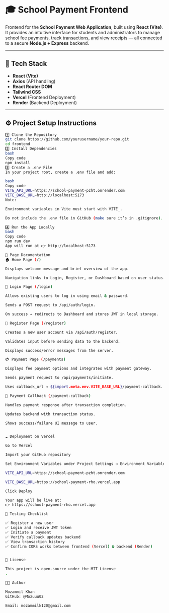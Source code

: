 # 🎓 School Payment Frontend

Frontend for the **School Payment Web Application**, built using **React (Vite)**.  
It provides an intuitive interface for students and administrators to manage school fee payments, track transactions, and view receipts — all connected to a secure **Node.js + Express** backend.

---

## 🚀 Tech Stack

- **React (Vite)**
- **Axios** (API handling)
- **React Router DOM**
- **Tailwind CSS**
- **Vercel** (Frontend Deployment)
- **Render** (Backend Deployment)

---

## ⚙️ Project Setup Instructions


```bash
1️⃣ Clone the Repository
git clone https://github.com/yourusername/your-repo.git
cd frontend
2️⃣ Install Dependencies
bash
Copy code
npm install
3️⃣ Create a .env File
In your project root, create a .env file and add:

bash
Copy code
VITE_API_URL=https://school-payment-pzht.onrender.com
VITE_BASE_URL=http://localhost:5173
Note:

Environment variables in Vite must start with VITE_.

Do not include the .env file in GitHub (make sure it’s in .gitignore).

4️⃣ Run the App Locally
bash
Copy code
npm run dev
App will run at 👉 http://localhost:5173

🧠 Page Documentation
🏠 Home Page (/)

Displays welcome message and brief overview of the app.

Navigation links to Login, Register, or Dashboard based on user status.

🔐 Login Page (/login)

Allows existing users to log in using email & password.

Sends a POST request to /api/auth/login.

On success → redirects to Dashboard and stores JWT in local storage.

🧾 Register Page (/register)

Creates a new user account via /api/auth/register.

Validates input before sending data to the backend.

Displays success/error messages from the server.

💳 Payment Page (/payments)

Displays fee payment options and integrates with payment gateway.

Sends payment request to /api/payments/initiate.

Uses callback_url → ${import.meta.env.VITE_BASE_URL}/payment-callback.

🔁 Payment Callback (/payment-callback)

Handles payment response after transaction completion.

Updates backend with transaction status.

Shows success/failure UI message to user.


☁️ Deployment on Vercel

Go to Vercel

Import your GitHub repository

Set Environment Variables under Project Settings → Environment Variables:

VITE_API_URL=https://school-payment-pzht.onrender.com

VITE_BASE_URL=https://school-payment-rho.vercel.app

Click Deploy

Your app will be live at:
👉 https://school-payment-rho.vercel.app

🧪 Testing Checklist

✅ Register a new user
✅ Login and receive JWT token
✅ Initiate a payment
✅ Verify callback updates backend
✅ View transaction history
✅ Confirm CORS works between frontend (Vercel) & backend (Render)


📄 License

This project is open-source under the MIT License
.

👨‍💻 Author

Mozammil Khan
GitHub: @Mozuuu02

Email: mozammilk120@gmail.com